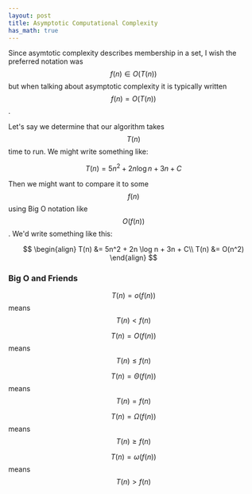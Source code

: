 ```yaml
---
layout: post
title: Asymptotic Computational Complexity
has_math: true
---
```


Since asymtotic complexity describes membership in a set,
I wish the preferred notation was $$f(n) \in O(T(n))$$
but when talking about asymptotic complexity
it is typically written $$f(n)=O(T(n))$$.

Let's say we determine that our algorithm takes $$T(n)$$ time to run. We might write something like:

$$
T(n) = 5n^2 + 2n \log n + 3n + C
$$

Then we might want to compare it to some $$f(n)$$ using Big O notation like $$O(f(n))$$. We'd write something like this:

$$
\begin{align}
T(n) &= 5n^2 + 2n \log n + 3n + C\\
T(n) &= O(n^2)
\end{align}
$$

### Big O and Friends

$$T(n) = o(f(n))$$ means $$T(n) < f(n)$$

$$T(n) = O(f(n))$$ means $$T(n) \leq f(n)$$

$$T(n) = \Theta(f(n))$$ means $$T(n) = f(n)$$

$$T(n) = \Omega(f(n))$$ means $$T(n) \geq f(n)$$

$$T(n) = \omega(f(n))$$ means $$T(n) > f(n)$$
